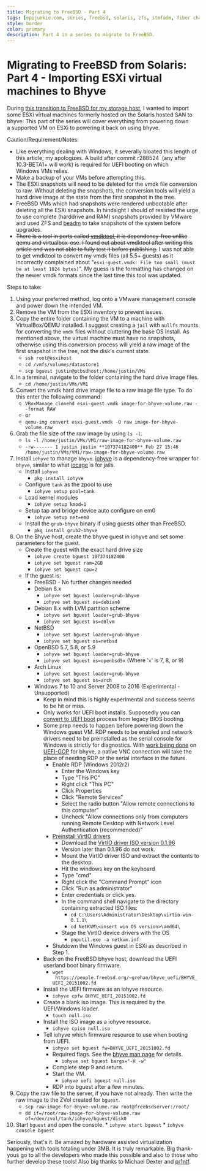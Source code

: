 ```yaml
---
title: Migrating to FreeBSD - Part 4
tags: [epijunkie.com, series, freebsd, solaris, zfs, stmfadm, fiber channel, lun]
style: border
color: primary
description: Part 4 in a series to migrate to FreeBSD.
---
```


Migrating to FreeBSD from Solaris: Part 4 - Importing ESXi virtual machines to Bhyve
==========================

During [this transition to FreeBSD for my storage host](http://justinholcomb.me/blog/2016/02/28/migration-to-freebsd-part1.html), I wanted to import some ESXi virtual machines formerly hosted on the Solaris
hosted SAN to bhyve. This part of the series will cover everything from powering down a supported VM on ESXi to powering it back on using bhyve.

Caution/Requirement/Notes:

*   Like everything dealing with Windows, it severally bloated this length of this article; my apologizes. A build after commit r288524  (any after 10.3-BETA1+ will work) is required for UEFI booting on which Windows VMs relies.
*   Make a backup of your VMs before attempting this.
*   The ESXi snapshots will need to be deleted for the vmdk file conversion to raw. Without deleting the snapshots, the conversion tools will yield a hard drive image at the state from the first snapshot in the tree.
*   FreeBSD VMs which had snapshots were rendered unbootable after deleting all the ESXi snapshots. In hindsight I should of resisted the urge to use complete (harddrive and RAM) snapshots provided by VMware and used ZFS and [beadm](https://www.freebsd.org/cgi/man.cgi?query=beadm) to take snapshots of the system before upgrades.
*   <strike>There is a tool in ports called [vmdktool,](http://www.freshports.org/sysutils/vmdktool/) it is dependency-free unlike qemu and virtualbox-ose. I found out about vmdktool after writing this article and was not able to fully test it before publishing.</strike> I was not able to get vmdktool to convert my vmdk files (all 5.5+ guests) as it incorrectly complained about "`esxi-guest.vmdk: File too small (must be at least 1024 bytes)`". My guess is the formatting has changed on the newer vmdk formats since the last time this tool was updated.

Steps to take:

1.  Using your preferred method, log onto a VMware management console and power down the intended VM.
2.  Remove the VM from the ESXi inventory to prevent issues.
3.  Copy the entire folder containing the VM to a machine with VirtualBox/QEMU installed. I suggest creating a `jail` with `nullfs` mounts for converting the `vmdk` files without cluttering the base OS install. As mentioned above, the virtual machine must have no snapshots, otherwise using this conversion process will yield a raw image of the first snapshot in the tree, not the disk's current state.
    *   `ssh root@esxihost`
    *   `cd /vmfs/volumes/datastore1`
    *   `scp bguest justin@pcbsdhost:/home/justin/VMs`
4.  In a terminal, navigate to the folder containing the hard drive image files.
    *   `cd /home/justin/VMs/VM1`
5.  Convert the vmdk hard drive image file to a raw image file type. To do this enter the following command:
    *   `VBoxManage clonehd esxi-guest.vmdk image-for-bhyve-volume.raw --format RAW`
    *   or
    *   `qemu-img convert esxi-guest.vmdk -O raw image-for-bhyve-volume.raw`
6.  Grab the file size of the raw image by using `ls -l`.
    *   `ls -l /home/justin/VMs/VM1/raw-image-for-bhyve-volume.raw`
    *   `-rw------- 1 justin justin **107374182400** Feb 27 15:46 /home/justin/VMs/VM1/raw-image-for-bhyve-volume.raw`
7.  Install `iohyve` to manage `bhyve`. [iohyve](https://github.com/pr1ntf/iohyve) is a dependency-free wrapper for `bhyve`, similar to what [iocage](https://github.com/iocage/iocage) is for jails.
    *   Install `iohyve`
        *   `pkg install iohyve`
    *   Configure `tank` as the zpool to use
        *   `iohyve setup pool=tank`
    *   Load kernel modules
        *   `iohyve setup kmod=1`
    *   Setup tap and bridge device auto configure on em0
        *   `iohyve setup net=em0`
    *   Install the `grub-bhyve` binary if using guests other than FreeBSD.
        *   `pkg install grub2-bhyve`
8.  On the Bhyve host, create the bhyve guest in iohyve and set some parameters for the guest.
    *   Create the guest with the exact hard drive size
        *   `iohyve create bguest 107374182400`
        *   `iohyve set bguest ram=2GB`
        *   `iohyve set bguest cpu=2`
    *   If the guest is:
        *   FreeBSD - No further changes needed
        *   Debian 8.x
            *   `iohyve set bguest loader=grub-bhyve`
            *   `iohyve set bguest os=debian8`
        *   Debian 8.x with LVM partition scheme
            *   `iohyve set bguest loader=grub-bhyve`
            *   `iohyve set bguest os=d8lvm`
        *   NetBSD
            *   `iohyve set bguest loader=grub-bhyve`
            *   `iohyve set bguest os=netbsd`
        *   OpenBSD 5.7, 5.8, or 5.9
            *   `iohyve set bguest loader=grub-bhyve`
            *   `iohyve set bguest os=openbsd5x` (Where '`x`' is 7, 8, or 9)
        *   Arch Linux
            *   `iohyve set bguest loader=grub-bhyve`
            *   `iohyve set bguest os=arch`
        *   Windows 7 to 10 and Server 2008 to 2016 (Experimental - Unsupported)
            *   Keep in mind this is highly experimental and success seems to be hit or miss.
            *   Only works for UEFI boot installs. Supposedly you can [convert to UEFI boot](https://www.youtube.com/watch?v=g1eXD30Fox4) process from legacy BIOS booting.
            *   Some prep needs to happen before powering down the Windows guest VM. RDP needs to be enabled and network drivers need to be preinstalled as the serial console for Windows is strictly for diagnostics. With
[work being done](https://twitter.com/michaeldexter/status/708233317003333632) on [UEFI-GOP](https://en.wikipedia.org/wiki/Unified_Extensible_Firmware_Interface#Graphics_features) for bhyve, a native VNC connection will take the place of needing RDP or the serial interface in the future.
                *   Enable RDP (Windows 2012r2)
                    *   Enter the Windows key
                    *   Type "This PC"
                    *   Right click "This PC"
                    *   Click Properties
                    *   Click "Remote Services"
                    *   Select the radio button "Allow remote connections to this computer"
                    *   Uncheck "Allow connections only from computers running Remote Desktop with Network Level Authentication (recommended)"
                *   [Preinstall VirtIO drivers](https://technet.microsoft.com/en-us/library/cc772036.aspx)
                    *   Download the [VirtIO driver ISO version 0.1.96](https://fedoraproject.org/wiki/Windows_Virtio_Drivers)
                      *   Version later than 0.1.96 do not work.
                    *   Mount the VirtIO driver ISO and extract the contents to the desktop.
                    *   Hit the windows key on the keyboard
                    *   Type "cmd"
                    *   Right click the "Command Prompt" icon
                    *   Click "Run as administrator"
                    *   Enter credentials or click yes.
                    *   In the command shell navigate to the directory containing extracted ISO files:
                        *   `cd C:\Users\Administrator\Desktop\virtio-win-0.1.1\`
                        *   `cd NetKVM\<insert win OS version>\amd64\`
                    *   Stage the VirtIO device drivers with the OS
                        *   `pnputil.exe -a netkvm.inf`
                *   Shutdown the Windows guest in ESXi as described in Step 1.
            *   Back on the FreeBSD bhyve host, download the UEFI userland boot binary firmware.
                *   `wget  https://people.freebsd.org/~grehan/bhyve_uefi/BHYVE_UEFI_20151002.fd`
            *   Install the UEFI firmware as an iohyve resource.
                *   `iohyve cpfw BHYVE_UEFI_20151002.fd`
            *   Create a blank iso image. This is required by the UEFI/Windows loader.
                *   `touch null.iso`
            *   Install the ISO image as a iohyve resource.
                *   `iohyve cpiso null.iso`
            *   Tell iohyve which firmware resource to use when booting from UEFI.
                *   `iohyve set bguest fw=BHYVE_UEFI_20151002.fd`
                *   Required flags. See the [bhyve man page](https://www.freebsd.org/cgi/man.cgi?query=bhyve&apropos=0&sektion=8&manpath=FreeBSD+11-current&arch=default&format=html) for details.
                    *   `iohyve set bguest bargs="-H -w"`
                *   Complete step 9 and return.
                *   Start the VM.
                    *   `iohyve uefi bguest null.iso`
                *   RDP into bguest after a few minutes.
9.  Copy the raw file to the server, if you have not already. Then write the raw image to the ZVol created for `bguest`.
    *   `scp raw-image-for-bhyve-volume.raw root@freebsdserver:/root/`
    *   `dd if=/root/raw-image-for-bhyve-volume.raw of=/dev/zvol/tank/iohyve/bguest/disk0`
10.  Start `bguest` and open the console.
    *   `iohyve start bguest`
    *   `iohyve console bguest`

Seriously, that's it. Be amazed by hardware assisted virtualization happening with tools totaling under 3MB. It is truly remarkable. Big thank-yous go to all the developers who made this possible and also to those who further develop these tools! Also big thanks to Michael Dexter and [pr1ntf](https://twitter.com/pr1ntf).
